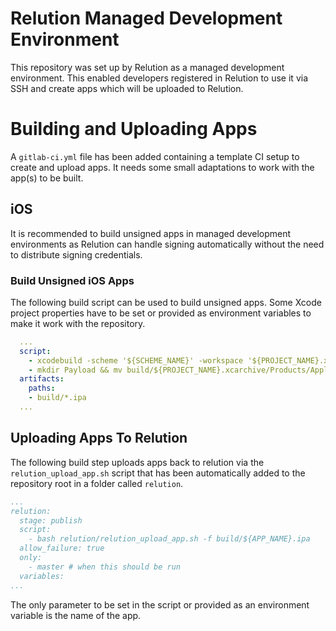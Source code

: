 # Relution Managed Development Environment

This repository was set up by Relution as a managed development environment. This enabled developers registered in Relution to use it via SSH and create apps which will be uploaded to Relution.

# Building and Uploading Apps

A `gitlab-ci.yml` file has been added containing a template CI setup to create and upload apps. It needs some small adaptations to work with the app(s) to be built.

## iOS

It is recommended to build unsigned apps in managed development environments as Relution can handle signing automatically without the need to distribute signing credentials.

### Build Unsigned iOS Apps
The following build script can be used to build unsigned apps. Some Xcode project properties have to be set or provided as environment variables to make it work with the repository.
```yml
  ...
  script:
    - xcodebuild -scheme '${SCHEME_NAME}' -workspace '${PROJECT_NAME}.xcodeproj/project.xcworkspace' -configuration Release clean archive -archivePath build/${PROJECT_NAME}.xcarchive CODE_SIGN_IDENTITY="" CODE_SIGNING_REQUIRED=NO 
    - mkdir Payload && mv build/${PROJECT_NAME}.xcarchive/Products/Applications/${SCHEME_NAME}.app/ Payload/ && zip -r build/${APP_NAME}.ipa Payload/ && rm -rf Payload/
  artifacts:
    paths:
    - build/*.ipa
  ...
```

## Uploading Apps To Relution
The following build step uploads apps back to relution via the `relution_upload_app.sh` script that has been automatically added to the repository root in a folder called `relution`.
```yml
...
relution:
  stage: publish
  script:
    - bash relution/relution_upload_app.sh -f build/${APP_NAME}.ipa 
  allow_failure: true
  only:
    - master # when this should be run
  variables:
...
```
The only parameter to be set in the script or provided as an environment variable is the name of the app.
